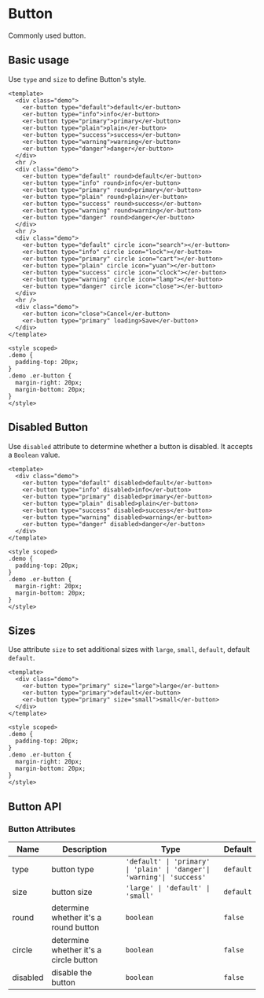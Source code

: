 # Button

Commonly used button.

## Basic usage

Use `type` and `size` to define Button's style.

```vue preview
<template>
  <div class="demo">
    <er-button type="default">default</er-button>
    <er-button type="info">info</er-button>
    <er-button type="primary">primary</er-button>
    <er-button type="plain">plain</er-button>
    <er-button type="success">success</er-button>
    <er-button type="warning">warning</er-button>
    <er-button type="danger">danger</er-button>
  </div>
  <hr />
  <div class="demo">
    <er-button type="default" round>default</er-button>
    <er-button type="info" round>info</er-button>
    <er-button type="primary" round>primary</er-button>
    <er-button type="plain" round>plain</er-button>
    <er-button type="success" round>success</er-button>
    <er-button type="warning" round>warning</er-button>
    <er-button type="danger" round>danger</er-button>
  </div>
  <hr />
  <div class="demo">
    <er-button type="default" circle icon="search"></er-button>
    <er-button type="info" circle icon="lock"></er-button>
    <er-button type="primary" circle icon="cart"></er-button>
    <er-button type="plain" circle icon="yuan"></er-button>
    <er-button type="success" circle icon="clock"></er-button>
    <er-button type="warning" circle icon="lamp"></er-button>
    <er-button type="danger" circle icon="close"></er-button>
  </div>
  <hr />
  <div class="demo">
    <er-button icon="close">Cancel</er-button>
    <er-button type="primary" loading>Save</er-button>
  </div>
</template>

<style scoped>
.demo {
  padding-top: 20px;
}
.demo .er-button {
  margin-right: 20px;
  margin-bottom: 20px;
}
</style>
```

## Disabled Button

Use `disabled` attribute to determine whether a button is disabled. It accepts a `Boolean` value.

```vue preview
<template>
  <div class="demo">
    <er-button type="default" disabled>default</er-button>
    <er-button type="info" disabled>info</er-button>
    <er-button type="primary" disabled>primary</er-button>
    <er-button type="plain" disabled>plain</er-button>
    <er-button type="success" disabled>success</er-button>
    <er-button type="warning" disabled>warning</er-button>
    <er-button type="danger" disabled>danger</er-button>
  </div>
</template>

<style scoped>
.demo {
  padding-top: 20px;
}
.demo .er-button {
  margin-right: 20px;
  margin-bottom: 20px;
}
</style>
```

## Sizes

Use attribute `size` to set additional sizes with `large`, `small`, `default`, default `default`.

```vue preview
<template>
  <div class="demo">
    <er-button type="primary" size="large">large</er-button>
    <er-button type="primary">default</er-button>
    <er-button type="primary" size="small">small</er-button>
  </div>
</template>

<style scoped>
.demo {
  padding-top: 20px;
}
.demo .er-button {
  margin-right: 20px;
  margin-bottom: 20px;
}
</style>
```

## Button API

### Button Attributes

| Name     | Description                            | Type                                                                    | Default   |
| -------- | -------------------------------------- | ----------------------------------------------------------------------- | --------- |
| type     | button type                            | `'default' \| 'primary' \| 'plain' \| 'danger'\| 'warning'\| 'success'` | `default` |
| size     | button size                            | `'large' \| 'default' \| 'small'`                                       | `default` |
| round    | determine whether it's a round button  | `boolean`                                                               | `false`   |
| circle   | determine whether it's a circle button | `boolean`                                                               | `false`   |
| disabled | disable the button                     | `boolean`                                                               | `false`   |
